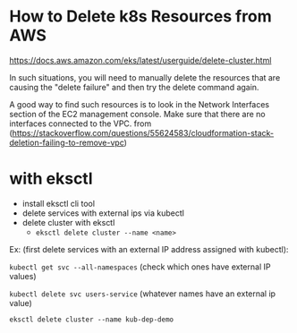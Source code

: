 # How to Delete k8s Resources from AWS

https://docs.aws.amazon.com/eks/latest/userguide/delete-cluster.html

In such situations, you will need to manually delete the resources that are causing the "delete failure" and then try the delete command again.

A good way to find such resources is to look in the Network Interfaces section of the EC2 management console. Make sure that there are no interfaces connected to the VPC.
from (https://stackoverflow.com/questions/55624583/cloudformation-stack-deletion-failing-to-remove-vpc)

# with eksctl

- install eksctl cli tool
- delete services with external ips via kubectl
- delete cluster with eksctl
  - `eksctl delete cluster --name <name>`

Ex:
(first delete services with an external IP address assigned with kubectl):

`kubectl get svc --all-namespaces` (check which ones have external IP values)

`kubectl delete svc users-service` (whatever names have an external ip value)

`eksctl delete cluster --name kub-dep-demo`
